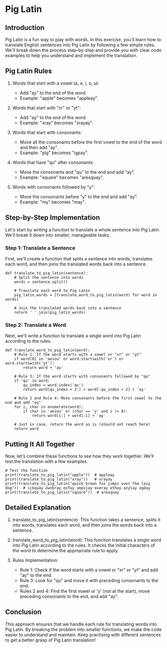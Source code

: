 # Pig Latin

## Introduction
Pig Latin is a fun way to play with words. In this exercise, you'll learn how to translate English sentences into Pig Latin by following a few simple rules. We'll break down the process step-by-step and provide you with clear code examples to help you understand and implement the translation.

## Pig Latin Rules
1. Words that start with a vowel (a, e, i, o, u):
    - Add "ay" to the end of the word.
    - Example: "apple" becomes "appleay".

2. Words that start with "xr" or "yt":
    - Add "ay" to the end of the word.
    - Example: "xray" becomes "xrayay".

3. Words that start with consonants:
    - Move all the consonants before the first vowel to the end of the word and then add "ay".
    - Example: "pig" becomes "igpay".

4. Words that have "qu" after consonants:
    - Move the consonants and "qu" to the end and add "ay".
    - Example: "square" becomes "aresquay".

5. Words with consonants followed by "y":
    - Move the consonants before "y" to the end and add "ay".
    - Example: "my" becomes "may".

## Step-by-Step Implementation
Let's start by writing a function to translate a whole sentence into Pig Latin. We'll break it down into smaller, manageable tasks.

### Step 1: Translate a Sentence
First, we'll create a function that splits a sentence into words, translates each word, and then joins the translated words back into a sentence.

```
def translate_to_pig_latin(sentence):
    # Split the sentence into words
    words = sentence.split()
    
    # Translate each word to Pig Latin
    pig_latin_words = [translate_word_to_pig_latin(word) for word in words]
    
    # Join the translated words back into a sentence
    return ' '.join(pig_latin_words)
```

### Step 2: Translate a Word
Next, we'll write a function to translate a single word into Pig Latin according to the rules.

```
def translate_word_to_pig_latin(word):
    # Rule 1: If the word starts with a vowel or "xr" or "yt"
    if word[0] in 'aeiou' or word.startswith('xr') or word.startswith('yt'):
        return word + 'ay'
    
    # Rule 3: If the word starts with consonants followed by "qu"
    if 'qu' in word:
        qu_index = word.index('qu')
        return word[qu_index + 2:] + word[:qu_index + 2] + 'ay'
    
    # Rule 2 and Rule 4: Move consonants before the first vowel to the end and add "ay"
    for i, char in enumerate(word):
        if char in 'aeiou' or (char == 'y' and i != 0):
            return word[i:] + word[:i] + 'ay'
    
    # Just in case, return the word as is (should not reach here)
    return word
```

## Putting It All Together
Now, let's combine these functions to see how they work together. We'll test the translation with a few examples.

```
# Test the function
print(translate_to_pig_latin("apple"))  # appleay
print(translate_to_pig_latin("xray"))   # xrayay
print(translate_to_pig_latin("quick brown fox jumps over the lazy dog"))  # ickquay ownbray oxfay umpsjay overay ethay azylay ogday
print(translate_to_pig_latin("square"))  # aresquay
```

## Detailed Explanation
1. translate_to_pig_latin(sentence):
This function takes a sentence, splits it into words, translates each word, and then joins the words back into a sentence.

2. translate_word_to_pig_latin(word):
This function translates a single word into Pig Latin according to the rules. It checks the initial characters of the word to determine the appropriate rule to apply.

3. Rules Implementation:
    - Rule 1: Check if the word starts with a vowel or "xr" or "yt" and add "ay" to the end.
    - Rule 3: Look for "qu" and move it with preceding consonants to the end.
    - Rules 2 and 4: Find the first vowel or 'y' (not at the start), move preceding consonants to the end, and add "ay".


## Conclusion
This approach ensures that we handle each rule for translating words into Pig Latin. By breaking the problem into smaller functions, we make the code easier to understand and maintain. Keep practising with different sentences to get a better grasp of Pig Latin translation!
